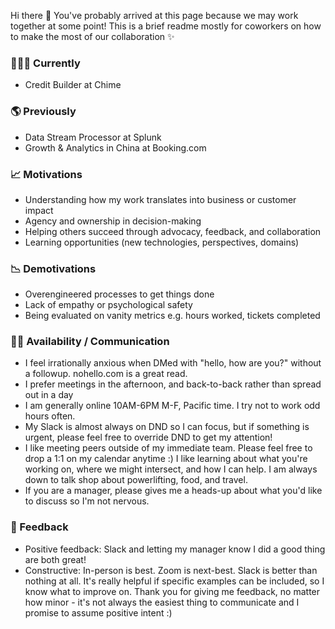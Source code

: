 Hi there 👋 You've probably arrived at this page because we may work together at some point! This is a brief readme mostly for coworkers on how to make the most of our collaboration ✨ 

### 👩🏻‍💻 Currently
- Credit Builder at Chime

### 🌎 Previously
- Data Stream Processor at Splunk
- Growth & Analytics in China at Booking.com

### 📈 Motivations
- Understanding how my work translates into business or customer impact
- Agency and ownership in decision-making
- Helping others succeed through advocacy, feedback, and collaboration
- Learning opportunities (new technologies, perspectives, domains)

### 📉 Demotivations
- Overengineered processes to get things done
- Lack of empathy or psychological safety
- Being evaluated on vanity metrics e.g. hours worked, tickets completed

### 🙌🏼 Availability / Communication
- I feel irrationally anxious when DMed with "hello, how are you?" without a followup. nohello.com is a great read.
- I prefer meetings in the afternoon, and back-to-back rather than spread out in a day
- I am generally online 10AM-6PM M-F, Pacific time. I try not to work odd hours often.
- My Slack is almost always on DND so I can focus, but if something is urgent, please feel free to override DND to get my attention!
- I like meeting peers outside of my immediate team. Please feel free to drop a 1:1 on my calendar anytime :) I like learning about what you're working on, where we might intersect, and how I can help. I am always down to talk shop about powerlifting, food, and travel.
- If you are a manager, please gives me a heads-up about what you'd like to discuss so I'm not nervous.

### 💚 Feedback
- Positive feedback: Slack and letting my manager know I did a good thing are both great!
- Constructive: In-person is best. Zoom is next-best. Slack is better than nothing at all. It's really helpful if specific examples can be included, so I know what to improve on. Thank you for giving me feedback, no matter how minor - it's not always the easiest thing to communicate and I promise to assume positive intent :)
